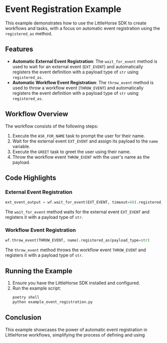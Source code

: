 # Event Registration Example

This example demonstrates how to use the LittleHorse SDK to create workflows and tasks, with a focus on automatic event registration using the `registered_as` method.

## Features

- **Automatic External Event Registration**: The `wait_for_event` method is used to wait for an external event (`EXT_EVENT`) and automatically registers the event definition with a payload type of `str` using `registered_as`.
- **Automatic Workflow Event Registration**: The `throw_event` method is used to throw a workflow event (`THROW_EVENT`) and automatically registers the event definition with a payload type of `str` using `registered_as`.

## Workflow Overview

The workflow consists of the following steps:
1. Execute the `ASK_FOR_NAME` task to prompt the user for their name.
2. Wait for the external event `EXT_EVENT` and assign its payload to the `name` variable.
3. Execute the `GREET` task to greet the user using their name.
4. Throw the workflow event `THROW_EVENT` with the user's name as the payload.

## Code Highlights

### External Event Registration
```python
ext_event_output = wf.wait_for_event(EXT_EVENT, timeout=60).registered_as(payload_type=str)
```
The `wait_for_event` method waits for the external event `EXT_EVENT` and registers it with a payload type of `str`.

### Workflow Event Registration
```python
wf.throw_event(THROW_EVENT, name).registered_as(payload_type=str)
```
The `throw_event` method throws the workflow event `THROW_EVENT` and registers it with a payload type of `str`.

## Running the Example

1. Ensure you have the LittleHorse SDK installed and configured.
2. Run the example script:
   ```bash
   poetry shell 
   python example_event_registration.py
   ```

## Conclusion

This example showcases the power of automatic event registration in LittleHorse workflows, simplifying the process of defining and using